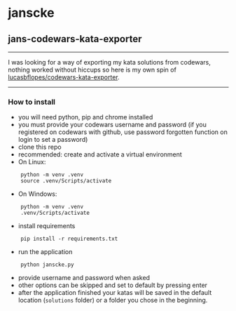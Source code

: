 # janscke
## jans-codewars-kata-exporter

---

I was looking for a way of exporting my kata solutions from codewars, nothing worked without hiccups so here is my own spin of [lucasbflopes/codewars-kata-exporter](https://github.com/lucasbflopes/codewars-kata-exporter).

---

### How to install
- you will need python, pip and chrome installed
- you must provide your codewars username and password (if you registered on codewars with github, use password forgotten function on login to set a password)
- clone this repo
- recommended: create and activate a virtual environment
- On Linux:
```
	python -m venv .venv
	source .venv/Scripts/activate
```
- On Windows:
```
	python -m venv .venv
	.venv/Scripts/activate
```
- install requirements
```
	pip install -r requirements.txt
```
- run the application
```
	python janscke.py
```
- provide username and password when asked
- other options can be skipped and set to default by pressing enter
- after the application finished your katas will be saved in the default location (`solutions` folder) or a folder you chose in the beginning.